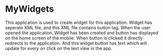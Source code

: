 # MyWidgets
This application is used to create widget for this application.
Widget has seperate XML file, and this XML file contains button tag.
When the user opened the application, Widget has been created and button has displayed on the home screen of the mobile.
When button is clicked it directly redirects to the application.
And this widget button has text which will update for every on click on the text view in the app.
